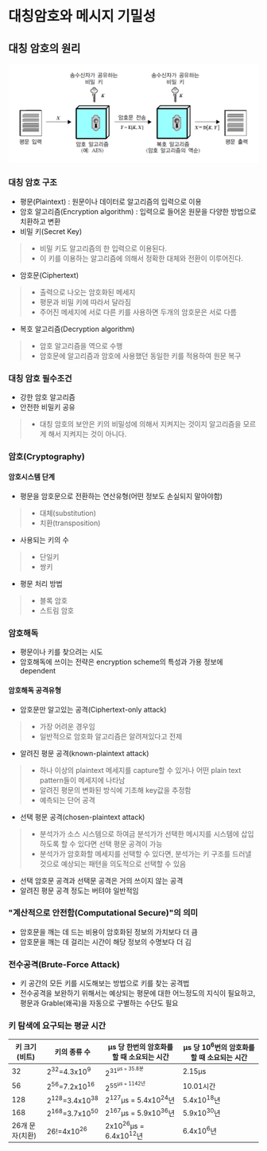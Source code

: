 # 대칭암호와 메시지 기밀성
## 대칭 암호의 원리
![대칭 암호 원리](https://github.com/kimseungdeok/2021_2_JNU/blob/main/Information_Security/images/Symmetric_Encryption.jpg)
### 대칭 암호 구조
- 평문(Plaintext) : 원문이나 데이터로 알고리즘의 입력으로 이용
- 암호 알고리즘(Encryption algorithm) : 입력으로 들어온 원문을 다양한 방법으로 치환하고 변환
- 비밀 키(Secret Key)
>- 비밀 키도 알고리즘의 한 입력으로 이용된다.
>- 이 키를 이용하는 알고리즘에 의해서 정확한 대체와 전환이 이루어진다.
- 암호문(Ciphertext)
>- 출력으로 나오는 암호화된 메세지
>- 평문과 비밀 키에 따라서 달라짐
>- 주어진 메세지에 서로 다른 키를 사용하면 두개의 암호문은 서로 다름
- 복호 알고리즘(Decryption algorithm)
>- 암호 알고리즘을 역으로 수행
>- 암호문에 알고리즘과 암호에 사용했던 동일한 키를 적용하여 원문 복구
### 대칭 암호 필수조건
- 강한 암호 알고리즘
- 안전한 비밀키 공유
>- 대칭 암호의 보안은 키의 비밀성에 의해서 지켜지는 것이지 알고리즘을 모르게 해서 지켜지는 것이 아니다.
### 암호(Cryptography)
#### 암호시스템 단계
- 평문을 암호문으로 전환하는 연산유형(어떤 정보도 손실되지 말아야함)
>- 대체(substitution)
>- 치환(transposition)
- 사용되는 키의 수
>- 단일키
>- 쌍키
- 평문 처리 방법
>- 블록 암호
>- 스트림 암호

### 암호해독
- 평문이나 키를 찾으려는 시도
- 암호해독에 쓰이는 전략은 encryption scheme의 특성과 가용 정보에 dependent
#### 암호해독 공격유형
- 암호문만 알고있는 공격(Ciphertext-only attack)
>- 가장 어려운 경우임
>- 일반적으로 암호화 알고리즘은 알려져있다고 전제
- 알려진 평문 공격(known-plaintext attack)
>- 하나 이상의 plaintext 메세지를 capture할 수 있거나 어떤 plain text pattern들이 메세지에 나타남
>- 알려진 평문의 변화된 방식에 기초해 key값을 추정함
>- 예측되는 단어 공격
- 선택 평문 공격(chosen-plaintext attack)
>- 분석가가 소스 시스템으로 하여금 분석가가 선택한 메시지를 시스템에 삽입하도록 할 수 있다면 선택 평문 공격이 가능
>- 분석가가 암호화할 메세지를 선택할 수 있다면, 분석가는 키 구조를 드러낼 것으로 예상되는 패텬을 의도적으로 선택할 수 있음
- 선택 암호문 공격과 선택문 공격은 거의 쓰이지 않는 공격
- 알려진 평문 공격 정도는 버텨야 일반적임
### "계산적으로 안전함(Computational Secure)"의 의미
- 암호문을 깨는 데 드는 비용이 암호화된 정보의 가치보다 더 큼
- 암호문을 깨는 데 걸리는 시간이 해당 정보의 수명보다 더 김
### 전수공격(Brute-Force Attack)
- 키 공간의 모든 키를 시도해보는 방법으로 키를 찾는 공격법
- 전수공격을 보완하기 위해서는 예상되는 평문에 대한 어느정도의 지식이 필요하고, 평문과 Grable(왜곡)을 자동으로 구별하는 수단도 필요
### 키 탐색에 요구되는 평균 시간
|키 크기(비트)|키의 종류 수|μs 당 한번의 암호화를 할 때 소요되는 시간|μs 당 10<sup>6</sup>번의 암호화를 할 때 소요되는 시간|
|-----|---|---|---|
|32|2<sup>32</sup>=4.3x10<sup>9</sup>|2<sup>31<sup>μs = 35.8분|2.15μs|
|56|2<sup>56</sup>=7.2x10<sup>16</sup>|2<sup>55<sup>μs = 1142년|10.01시간|
|128|2<sup>128</sup>=3.4x10<sup>38</sup>|2<sup>127</sup>μs = 5.4x10<sup>24</sup>년|5.4x10<sup>18</sup>년|
|168|2<sup>168</sup>=3.7x10<sup>50</sup>|2<sup>167</sup>μs = 5.9x10<sup>36</sup>년|5.9x10<sup>30</sup>년|
|26개 문자(치환)|26!=4x10<sup>26</sup>|2x10<sup>26</sup>μs = 6.4x10<sup>12</sup>년|6.4x10<sup>6</sup>년|

